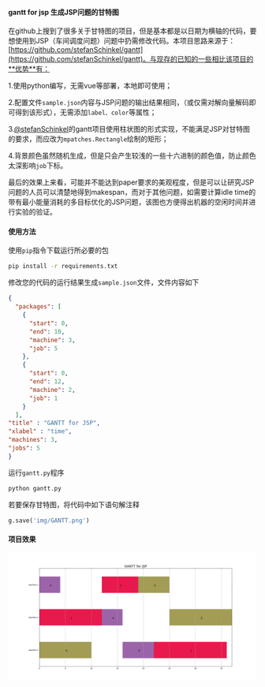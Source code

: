 #### gantt for jsp 生成JSP问题的甘特图

在github上搜到了很多关于甘特图的项目，但是基本都是以日期为横轴的代码，要想使用到JSP（车间调度问题）问题中扔需修改代码。本项目思路来源于：[https://github.com/stefanSchinkel/gantt](https://github.com/stefanSchinkel/gantt)。与现存的已知的一些相比该项目的**优势**有：

1.使用python编写，无需vue等部署，本地即可使用；

2.配置文件```sample.json```内容与JSP问题的输出结果相同，（或仅需对解向量解码即可得到该形式），无需添加```label、color```等属性；

3.[@stefanSchinkel](https://github.com/stefanSchinkel)的gantt项目使用柱状图的形式实现，不能满足JSP对甘特图的要求，而应改为```mpatches.Rectangle```绘制的矩形；

4.背景颜色虽然随机生成，但是只会产生较浅的一些十六进制的颜色值，防止颜色太深影响```job```下标。

最后的效果上来看，可能并不能达到paper要求的美观程度，但是可以让研究JSP问题的人员可以清楚地得到makespan，而对于其他问题，如需要计算idle time的带有最小能量消耗的多目标优化的JSP问题，该图也方便得出机器的空闲时间并进行实验的验证。

#### 使用方法

使用```pip```指令下载运行所必要的包

```bash
pip install -r requirements.txt
```

修改您的代码的运行结果生成```sample.json```文件，文件内容如下

```json
{
  "packages": [
    {
      "start": 0,
      "end": 10,
      "machine": 3,
      "job": 5
    },
    {
      "start": 0,
      "end": 12,
      "machine": 2,
      "job": 1
    }
  ],
"title" : "GANTT for JSP",
"xlabel" : "time",
"machines": 3,
"jobs": 5
}
```

运行```gantt.py```程序

```python
python gantt.py
```

若要保存甘特图，将代码中如下语句解注释

```python
g.save('img/GANTT.png')
```



#### 项目效果

![](img.png)
